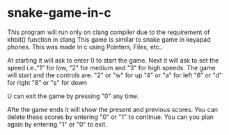 # snake-game-in-c
This program will run only on clang compiler due to the requirement of khbit() function in clang
This game is similar to snake game in keyapad phones.
This was made in c using Pointers, Files, etc..

At starting it will ask to enter 0 to start the game.
Next it will ask to set the speed i.e.."1" for low, "2" for medium and "3" for high speeds.
The game will start and the controls are.
"2" or "w" for up
"4" or "a" for left
"6" or "d" for right
"8" or "s" for down

U can exit the game by pressing "0" any time.

Afte the game ends it will show the present and previous scores. You can delete these scores by entering "0" or "1" to continue.
You can you plan again by entering "1" or "0" to exit.


